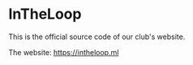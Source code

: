# InTheLoop



This is the official source code of our club's website.

The website: https://intheloop.ml

<img src="file:///home/haard/.config/marktext/images/2022-03-03-08-41-54-image.png" title="" alt="" data-align="center">
